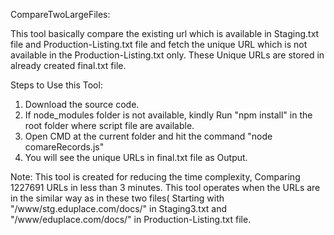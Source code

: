 CompareTwoLargeFiles:

This tool basically compare the existing url which is available in Staging.txt file and Production-Listing.txt file and fetch the unique URL which is not available in the Production-Listing.txt only. These Unique URLs are stored in already created final.txt file.

Steps to Use this Tool:

1. Download the source code.
2. If node_modules folder is not available, kindly Run "npm install" in the root folder where script file are available.
3. Open CMD at the current folder and hit the command "node comareRecords.js"
4. You will see the unique URLs in final.txt file as Output.

Note: This tool is created for reducing the time complexity, Comparing 1227691 URLs in less than 3 minutes. This tool operates when the URLs are in the similar way as in these two files( Starting with "/www/stg.eduplace.com/docs/" in Staging3.txt and "/www/eduplace.com/docs/" in Production-Listing.txt file.

